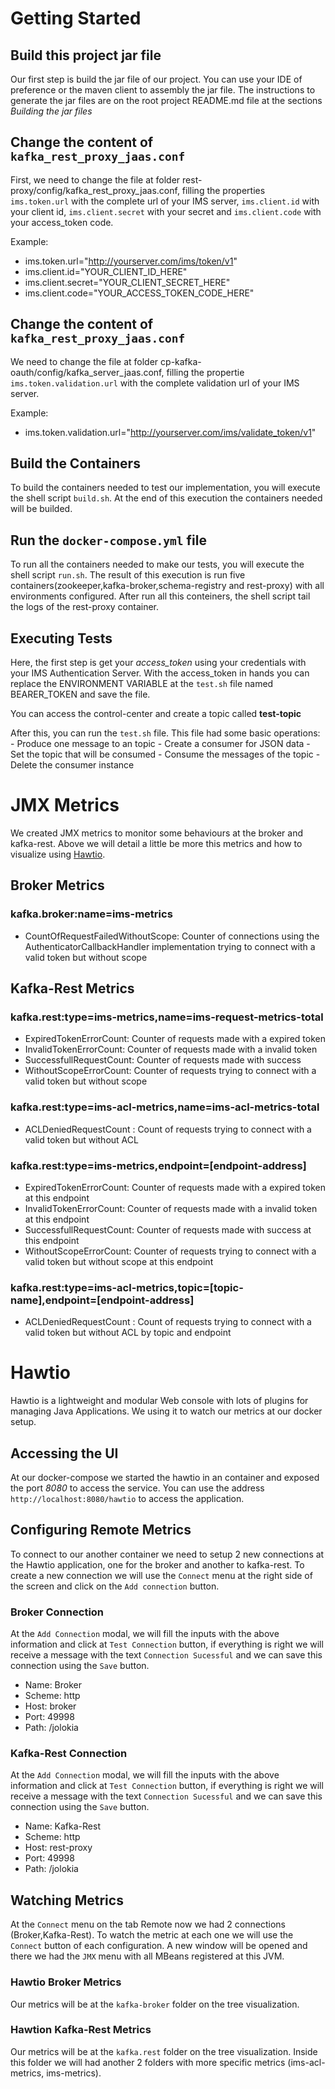 # Getting Started

## Build this project jar file

Our first step is build the jar file of our project. You can use your IDE of preference or the maven client to assembly the jar file. The instructions to generate the jar files are on the root project README.md file at the sections *Building the jar files*

## Change the content of `kafka_rest_proxy_jaas.conf`

First, we need to change the file at folder rest-proxy/config/kafka_rest_proxy_jaas.conf, filling the properties `ims.token.url` with the complete url of your IMS server, `ims.client.id` with your client id, `ims.client.secret` with your secret and `ims.client.code` with your access_token code.

Example:

- ims.token.url="http://yourserver.com/ims/token/v1"
- ims.client.id="YOUR_CLIENT_ID_HERE"
- ims.client.secret="YOUR_CLIENT_SECRET_HERE"
- ims.client.code="YOUR_ACCESS_TOKEN_CODE_HERE"

## Change the content of `kafka_rest_proxy_jaas.conf`

We need to change the file at folder cp-kafka-oauth/config/kafka_server_jaas.conf, filling the propertie `ims.token.validation.url` with the complete validation url of your IMS server.

Example:

- ims.token.validation.url="http://yourserver.com/ims/validate_token/v1"

## Build the Containers

To build the containers needed to test our implementation, you will execute the shell script `build.sh`. At the end of this execution the containers needed will be builded.

## Run the `docker-compose.yml` file

To run all the containers needed to make our tests, you will execute the shell script `run.sh`. The result of this execution is run five containers(zookeeper,kafka-broker,schema-registry and rest-proxy) with all environments configured.
After run all this conteiners, the shell script tail the logs of the rest-proxy container.

## Executing Tests

Here, the first step is get your *access_token* using your credentials with your IMS Authentication Server. With the access_token in hands you can replace the ENVIRONMENT VARIABLE at the `test.sh` file named BEARER_TOKEN and save the file.

You can access the control-center and create a topic called **test-topic**

After this, you can run the `test.sh` file. This file had some basic operations:
    - Produce one message to an topic
    - Create a consumer for JSON data
    - Set the topic that will be consumed
    - Consume the messages of the topic
    - Delete the consumer instance

# JMX Metrics

We created JMX metrics to monitor some behaviours at the broker and kafka-rest. Above we will detail a little be more this metrics and how to visualize using [Hawtio](https://hawt.io/).

## Broker Metrics

### kafka.broker:name=ims-metrics

- CountOfRequestFailedWithoutScope: Counter of connections using the AuthenticatorCallbackHandler implementation trying to connect with a valid token but without scope

## Kafka-Rest Metrics

### kafka.rest:type=ims-metrics,name=ims-request-metrics-total

- ExpiredTokenErrorCount: Counter of requests made with a expired token
- InvalidTokenErrorCount: Counter of requests made with a invalid token
- SuccessfullRequestCount: Counter of requests made with success
- WithoutScopeErrorCount: Counter of requests trying to connect with a valid token but without scope

### kafka.rest:type=ims-acl-metrics,name=ims-acl-metrics-total

- ACLDeniedRequestCount : Count of requests trying to connect with a valid token but without ACL

### kafka.rest:type=ims-metrics,endpoint=[endpoint-address]

- ExpiredTokenErrorCount: Counter of requests made with a expired token at this endpoint
- InvalidTokenErrorCount: Counter of requests made with a invalid token at this endpoint
- SuccessfullRequestCount: Counter of requests made with success at this endpoint
- WithoutScopeErrorCount: Counter of requests trying to connect with a valid token but without scope at this endpoint

### kafka.rest:type=ims-acl-metrics,topic=[topic-name],endpoint=[endpoint-address]

- ACLDeniedRequestCount : Count of requests trying to connect with a valid token but without ACL by topic and endpoint

# Hawtio

Hawtio is a lightweight and modular Web console with lots of plugins for managing Java Applications. We using it to watch our metrics at our docker setup.

## Accessing the UI

At our docker-compose we started the hawtio in an container and exposed the port *8080* to access the service. You can use the address `http://localhost:8080/hawtio` to access the application.

## Configuring Remote Metrics

To connect to our another container we need to setup 2 new connections at the Hawtio application, one for the broker and another to kafka-rest. To create a new connection we will use the `Connect` menu at the right side of the screen and click on the `Add connection` button.

### Broker Connection

At the `Add Connection` modal, we will fill the inputs with the above information and click at `Test Connection` button, if everything is right we will receive a message with the text `Connection Sucessful` and we can save this connection using the `Save` button.

- Name: Broker
- Scheme: http
- Host: broker
- Port: 49998
- Path: /jolokia

### Kafka-Rest Connection

At the `Add Connection` modal, we will fill the inputs with the above information and click at `Test Connection` button, if everything is right we will receive a message with the text `Connection Sucessful` and we can save this connection using the `Save` button.

- Name: Kafka-Rest
- Scheme: http
- Host: rest-proxy
- Port: 49998
- Path: /jolokia

## Watching Metrics

At the `Connect` menu on the tab Remote now we had 2 connections (Broker,Kafka-Rest). To watch the metric at each one we will use the `Connect` button of each configuration. A new window will be opened and there we had the `JMX` menu with all MBeans registered at this JVM.

### Hawtio Broker Metrics

Our metrics will be at the `kafka-broker` folder on the tree visualization.

### Hawtion Kafka-Rest Metrics

Our metrics will be at the `kafka.rest` folder on the tree visualization. Inside this folder we will had another 2 folders with more specific metrics (ims-acl-metrics, ims-metrics).

